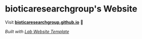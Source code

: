 
# bioticaresearchgroup's Website

Visit **[bioticaresearchgroup.github.io](https://bioticaresearchgroup.github.io)** 🚀

_Built with [Lab Website Template](https://greene-lab.gitbook.io/lab-website-template-docs)_

